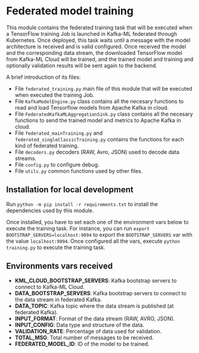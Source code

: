 # Federated model training

This module contains the federated training task that will be executed when a TensorFlow training Job is launched in Kafka-ML federated through Kubernetes. Once deployed, this task waits until a message with the model architecture is received and is valid configured. Once received the model and the corresponding data stream, the downloaded TensorFlow model from Kafka-ML Cloud will be trained, and the trained model and training and optionally validation results will be sent again to the backend.

A brief introduction of its files:
- File `federated_training.py` main file of this module that will be executed when executed the training Job.
- File `KafkaModelEngine.py` class contains all the necesary functions to read and load Tensorflow models from Apache Kafka in cloud.
- File `FederatedKafkaMLAggregationSink.py` class contains all the necesary functions to send the trained model and metrics to Apache Kafka in cloud.
- File `federated_mainTraining.py` and `federated_singleClassicTraining.py` contains the functions for each kind of federated training.
- File `decoders.py` decoders (RAW, Avro, JSON) used to decode data streams.
- File `config.py` to configure debug.
- File `utils.py` common functions used by other files.

## Installation for local development
Run `python -m pip install -r requirements.txt` to install the dependencies used by this module. 

Once installed, you have to set each one of the environment vars below to execute the training task. For instance, you can run `export BOOTSTRAP_SERVERS=localhost:9094` to export the `BOOTSTRAP_SERVERS` var with the value `localhost:9094`. Once configured all the vars, execute `python training.py` to execute the training task.

## Environments vars received

- **KML_CLOUD_BOOTSTRAP_SERVERS**: Kafka bootstrap servers to connect to Kafka-ML Cloud.
- **DATA_BOOTSTRAP_SERVERS**:  Kafka bootstrap servers to connect to the data stream in federated Kafka.
- **DATA_TOPIC**: Kafka topic where the data stream is published (at federated Kafka).
- **INPUT_FORMAT**: Format of the data stream (RAW, AVRO, JSON).
- **INPUT_CONFIG**: Data type and structure of the data.
- **VALIDATION_RATE**: Percentage of data used for validation.
- **TOTAL_MSG**: Total number of messages to be received.
- **FEDERATED_MODEL_ID**: ID of the model to be trained.